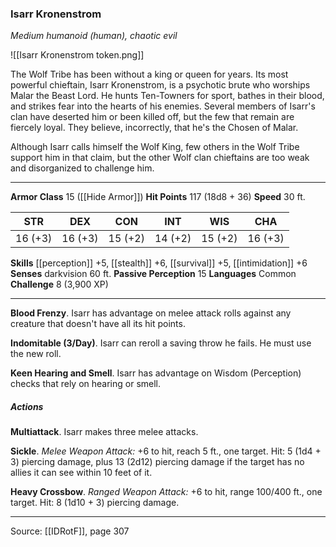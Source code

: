 ### Isarr Kronenstrom
_Medium humanoid (human), chaotic evil_

![[Isarr Kronenstrom token.png]]

The Wolf Tribe has been without a king or queen for years. Its most powerful chieftain, Isarr Kronenstrom, is a psychotic brute who worships Malar the Beast Lord. He hunts Ten-Towners for sport, bathes in their blood, and strikes fear into the hearts of his enemies. Several members of Isarr's clan have deserted him or been killed off, but the few that remain are fiercely loyal. They believe, incorrectly, that he's the Chosen of Malar.

Although Isarr calls himself the Wolf King, few others in the Wolf Tribe support him in that claim, but the other Wolf clan chieftains are too weak and disorganized to challenge him.




---

**Armor Class** 15 ([[Hide Armor]])
**Hit Points** 117 (18d8 + 36)
**Speed** 30 ft.

| STR     | DEX     | CON     | INT     | WIS     | CHA     |
|---------|---------|---------|---------|---------|---------|
| 16 (+3) | 16 (+3) | 15 (+2) | 14 (+2) | 15 (+2) | 16 (+3) |

**Skills** [[perception]] +5, [[stealth]] +6, [[survival]] +5, [[intimidation]] +6
**Senses** darkvision 60 ft.
**Passive Perception** 15
**Languages** Common
**Challenge** 8 (3,900 XP)

---

**Blood Frenzy**. Isarr has advantage on melee attack rolls against any creature that doesn't have all its hit points.

**Indomitable (3/Day)**. Isarr can reroll a saving throw he fails. He must use the new roll.

**Keen Hearing and Smell**. Isarr has advantage on Wisdom (Perception) checks that rely on hearing or smell.

##### Actions
**Multiattack**. Isarr makes three melee attacks.

**Sickle**. _Melee Weapon Attack:_ +6 to hit, reach 5 ft., one target. Hit: 5 (1d4 + 3) piercing damage, plus 13 (2d12) piercing damage if the target has no allies it can see within 10 feet of it.

**Heavy Crossbow**. _Ranged Weapon Attack:_ +6 to hit, range 100/400 ft., one target. Hit: 8 (1d10 + 3) piercing damage.


---

Source: [[IDRotF]], page 307